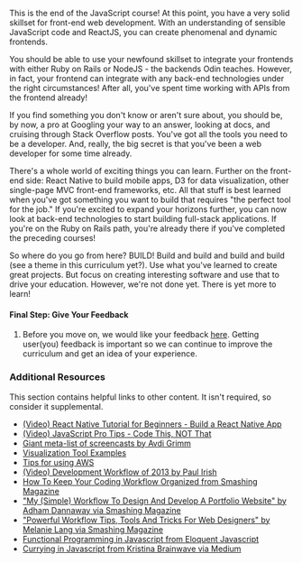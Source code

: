 This is the end of the JavaScript course! At this point, you have a very solid skillset for front-end web development. With an understanding of sensible JavaScript code and ReactJS, you can create phenomenal and dynamic frontends.

You should be able to use your newfound skillset to integrate your frontends with either Ruby on Rails or NodeJS - the backends Odin teaches. However, in fact, your frontend can integrate with any back-end technologies under the right circumstances! After all, you've spent time working with APIs from the frontend already!

If you find something you don't know or aren't sure about, you should be, by now, a pro at Googling your way to an answer, looking at docs, and cruising through Stack Overflow posts. You've got all the tools you need to be a developer. And, really, the big secret is that you've been a web developer for some time already.

There's a whole world of exciting things you can learn. Further on the front-end side: React Native to build mobile apps, D3 for data visualization, other single-page MVC front-end frameworks, etc. All that stuff is best learned when you've got something you want to build that requires "the perfect tool for the job." If you're excited to expand your horizons further, you can now look at back-end technologies to start building full-stack applications. If you're on the Ruby on Rails path, you're already there if you've completed the preceding courses!

So where do you go from here? BUILD! Build and build and build and build (see a theme in this curriculum yet?). Use what you've learned to create great projects. But focus on creating interesting software and use that to drive your education. However, we're not done yet. There is yet more to learn!

#### Final Step: Give Your Feedback

1. Before you move on, we would like your feedback [here](https://docs.google.com/forms/d/e/1FAIpQLSeHcp46iWF5D7V7wPPHDeIHK0q5Nu0zXHZi46pP7ExVjULvZA/viewform?usp=sf_link). Getting user(you) feedback is important so we can continue to improve the curriculum and get an idea of your experience.   

### Additional Resources

This section contains helpful links to other content. It isn't required, so consider it supplemental.

- [(Video) React Native Tutorial for Beginners - Build a React Native App](https://youtu.be/0-S5a0eXPoc)
- [(Video) JavaScript Pro Tips - Code This, NOT That](https://youtu.be/Mus_vwhTCq0)
- [Giant meta-list of screencasts by Avdi Grimm](https://www.rubytapas.com/2016/06/30/new-list-programming-screencast-series/)
- [Visualization Tool Examples](https://www.toptal.com/designers/data-visualization/data-visualization-tools)
- [Tips for using AWS](http://wblinks.com/notes/aws-tips-i-wish-id-known-before-i-started/)
- [(Video) Development Workflow of 2013 by Paul Irish](http://www.youtube.com/watch?v=f7AU2Ozu8eo)
- [How To Keep Your Coding Workflow Organized from Smashing Magazine](http://coding.smashingmagazine.com/2011/01/19/cleaning-up-the-mess-how-to-keep-your-coding-workflow-organized/)
- ["My (Simple) Workflow To Design And Develop A Portfolio Website" by Adham Dannaway via Smashing Magazine](http://www.smashingmagazine.com/2013/06/25/workflow-design-develop-modern-portfolio-website/)
- ["Powerful Workflow Tips, Tools And Tricks For Web Designers" by Melanie Lang via Smashing Magazine](http://www.smashingmagazine.com/2013/10/02/powerful-workflow-tips-tools-and-tricks-for-web-designers/)
- [Functional Programming in Javascript from Eloquent Javascript](http://eloquentjavascript.net/chapter6.html)
- [Currying in Javascript from Kristina Brainwave via Medium](https://medium.com/p/ce6da2d324fe)
